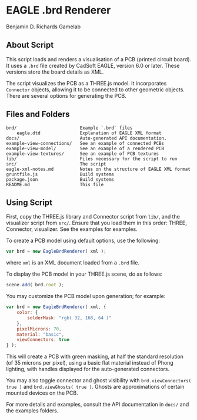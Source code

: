 # EAGLE .brd Renderer

Benjamin D. Richards
Gamelab


## About Script

This script loads and renders a visualisation of a PCB (printed circuit board). It uses a `.brd` file created by CadSoft EAGLE, version 6.0 or later. These versions store the board details as XML.

The script visualizes the PCB as a THREE.js model. It incorporates `Connector` objects, allowing it to be connected to other geometric objects. There are several options for generating the PCB.


## Files and Folders

	brd/						Example `.brd` files
		eagle.dtd				Explanation of EAGLE XML format
	docs/						Auto-generated API documentation.
	example-view-connections/	See an example of connected PCBs
	example-view-model/			See an example of a rendered PCB
	example-view-textures/		See an example of PCB textures
	lib/						Files necessary for the script to run
	src/						The script
	eagle-xml-notes.md			Notes on the structure of EAGLE XML format
	gruntfile.js				Build systems
	package.json				Build systems
	README.md					This file


## Using Script

First, copy the THREE.js library and Connector script from `lib/`, and the visualizer script from `src/`. Ensure that you load them in this order: THREE, Connector, visualizer. See the examples for examples.

To create a PCB model using default options, use the following:

```js
var brd = new EagleBrdRenderer( xml );
```

where `xml` is an XML document loaded from a `.brd` file.

To display the PCB model in your THREE.js scene, do as follows:

```js
scene.add( brd.root );
```

You may customize the PCB model upon generation; for example:

```js
var brd = new EagleBrdRenderer( xml, {
	color: {
		solderMask: "rgb( 32, 168, 64 )"
	},
	pixelMicrons: 70,
	material: "basic",
	viewConnectors: true
} );
```

This will create a PCB with green masking, at half the standard resolution (of 35 microns per pixel), using a basic flat material instead of Phong lighting, with handles displayed for the auto-generated connectors.

You may also toggle connector and ghost visibility with `brd.viewConnectors( true )` and `brd.viewGhosts( true )`. Ghosts are approximations of certain mounted devices on the PCB.

For more details and examples, consult the API documentation in `docs/` and the examples folders.

